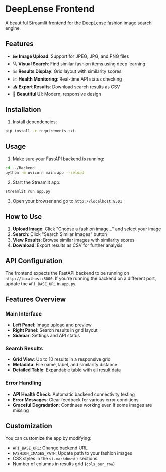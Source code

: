 # DeepLense Frontend

A beautiful Streamlit frontend for the DeepLense fashion image search engine.

## Features

- 🖼️ **Image Upload**: Support for JPEG, JPG, and PNG files
- 🔍 **Visual Search**: Find similar fashion items using deep learning
- 📊 **Results Display**: Grid layout with similarity scores
- 📈 **Health Monitoring**: Real-time API status checking
- 📥 **Export Results**: Download search results as CSV
- 🎨 **Beautiful UI**: Modern, responsive design

## Installation

1. Install dependencies:
```bash
pip install -r requirements.txt
```

## Usage

1. Make sure your FastAPI backend is running:
```bash
cd ../Backend
python -m uvicorn main:app --reload
```

2. Start the Streamlit app:
```bash
streamlit run app.py
```

3. Open your browser and go to `http://localhost:8501`

## How to Use

1. **Upload Image**: Click "Choose a fashion image..." and select your image
2. **Search**: Click "Search Similar Images" button
3. **View Results**: Browse similar images with similarity scores
4. **Download**: Export results as CSV for further analysis

## API Configuration

The frontend expects the FastAPI backend to be running on `http://localhost:8000`. If you're running the backend on a different port, update the `API_BASE_URL` in `app.py`.

## Features Overview

### Main Interface
- **Left Panel**: Image upload and preview
- **Right Panel**: Search results in grid layout
- **Sidebar**: Settings and API status

### Search Results
- **Grid View**: Up to 10 results in a responsive grid
- **Metadata**: File name, label, and similarity distance
- **Detailed Table**: Expandable table with all result data

### Error Handling
- **API Health Check**: Automatic backend connectivity testing
- **Error Messages**: Clear feedback for various error conditions
- **Graceful Degradation**: Continues working even if some images are missing

## Customization

You can customize the app by modifying:
- `API_BASE_URL`: Change backend URL
- `FASHION_IMAGES_PATH`: Update path to your fashion images
- CSS styles in the `st.markdown()` sections
- Number of columns in results grid (`cols_per_row`)
